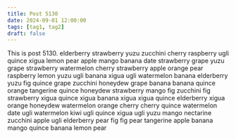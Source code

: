 ```yaml
---
title: Post 5130
date: 2024-09-01 12:00:00
tags: [tag1, tag2]
draft: false
---
```

This is post 5130.
elderberry
strawberry
yuzu
zucchini
cherry
raspberry
ugli
quince
xigua
lemon
pear
apple
mango
banana
date
strawberry
grape
yuzu
grape
strawberry
watermelon
cherry
strawberry
apple
orange
pear
raspberry
lemon
yuzu
ugli
banana
xigua
ugli
watermelon
banana
elderberry
yuzu
fig
quince
grape
zucchini
honeydew
grape
banana
banana
quince
orange
tangerine
quince
honeydew
strawberry
mango
fig
zucchini
fig
strawberry
xigua
quince
xigua
banana
xigua
xigua
quince
elderberry
xigua
orange
honeydew
watermelon
orange
cherry
cherry
quince
watermelon
date
ugli
watermelon
kiwi
ugli
quince
xigua
ugli
yuzu
mango
nectarine
zucchini
apple
ugli
elderberry
pear
fig
fig
pear
tangerine
apple
banana
mango
quince
banana
lemon
pear
